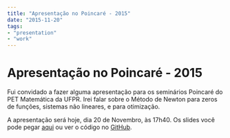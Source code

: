 ```yaml
---
title: "Apresentação no Poincaré - 2015"
date: "2015-11-20"
tags:
- "presentation"
- "work"
---
```


# Apresentação no Poincaré - 2015


Fui convidado a fazer alguma apresentação para os seminários Poincaré do PET
Matemática da UFPR.
Irei falar sobre o Método de Newton para zeros de funções, sistemas não
lineares, e para otimização.

A apresentação será hoje, dia 20 de Novembro, às 17h40. Os slides você pode
pegar [aqui]({{local_prefix}}/assets/pres-poincare-2015.pdf) ou ver o código no
[GitHub](https://github.com/abelsiqueira/pres-poincare-2015).

